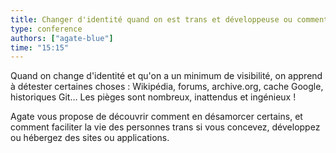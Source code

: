 ```yaml
---
title: Changer d'identité quand on est trans et développeuse ou comment je suis devenue experte en anti-SEO
type: conference
authors: ["agate-blue"]
time: "15:15"
---
```


Quand on change d'identité et qu'on a un minimum de visibilité, on apprend à détester certaines choses : Wikipédia, forums, archive.org, cache Google, historiques Git… Les pièges sont nombreux, inattendus et ingénieux !

Agate vous propose de découvrir comment en désamorcer certains, et comment faciliter la vie des personnes trans si vous concevez, développez ou hébergez des sites ou applications.
